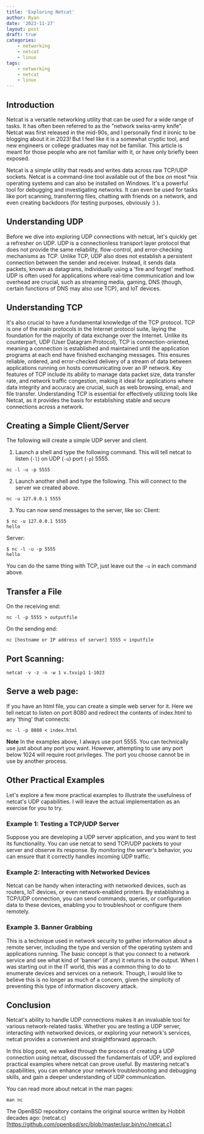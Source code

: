 ```yaml
---
title: 'Exploring Netcat'
author: Ryan
date: '2023-11-27'
layout: post
draft: true
categories:
    - networking
    - netcat
    - linux
tags:
    - networking
    - netcat
    - linux
---
```


## Introduction
Netcat is a versatile networking utility that can be used for a wide range of tasks. It has often been referred to as the "network swiss-army knife". Netcat was first released in the mid-90s, and I personally find it ironic to be blogging about it in 2023! But I feel like it is a somewhat cryptic tool, and new engineers or college graduates may not be familiar. This article is meant for those people who are not familiar with it, or have only briefly been exposed. 

Netcat is a simple utility that reads and writes data across raw TCP/UDP sockets. Netcat is a command-line tool available out of the box on most *nix operating systems and can also be installed on Windows. It's a powerful tool for debugging and investigating networks. It can even be used for tasks like port scanning, transferring files, chatting with friends on a network, and even creating backdoors (for testing purposes, obviously :) ).

## Understanding UDP
Before we dive into exploring UDP connections with netcat, let's quickly get a refresher on UDP. UDP is a connectionless transport layer protocol that does not provide the same reliability, flow-control, and error-checking mechanisms as TCP. Unlike TCP, UDP also does not establish a persistent connection between the sender and receiver. Instead, it sends data packets, known as datagrams, individually using a 'fire and forget' method. UDP is often used for applications where real-time communication and low overhead are crucial, such as streaming media, gaming, DNS (though, certain functions of DNS may also use TCP), and IoT devices.

## Understanding TCP
It's also crucial to have a fundamental knowledge of the TCP protocol. TCP is one of the main protocols in the Internet protocol suite, laying the foundation for the majority of data exchange over the Internet. Unlike its counterpart, UDP (User Datagram Protocol), TCP is connection-oriented, meaning a connection is established and maintained until the application programs at each end have finished exchanging messages. This ensures reliable, ordered, and error-checked delivery of a stream of data between applications running on hosts communicating over an IP network. Key features of TCP include its ability to manage data packet size, data transfer rate, and network traffic congestion, making it ideal for applications where data integrity and accuracy are crucial, such as web browsing, email, and file transfer. Understanding TCP is essential for effectively utilizing tools like Netcat, as it provides the basis for establishing stable and secure connections across a network.

## Creating a Simple Client/Server
The following will create a simple UDP server and client.

1. Launch a shell and type the following command. This will tell netcat to listen (`-l`) on UDP (`-u`) port (`-p`) 5555.

```
nc -l -u -p 5555
```

2. Launch another shell and type the following. This will connect to the server we created above. 
```
nc -u 127.0.0.1 5555
```

3. You can now send messages to the server, like so:
Client:
```
$ nc -u 127.0.0.1 5555
hello
```

Server:
```
$ nc -l -u -p 5555
hello
```

You can do the same thing with TCP, just leave out the `-u` in each command above.

## Transfer a File

On the receiving end:
```
nc -l -p 5555 > outputfile
```

On the sending end:
```
nc [hostname or IP address of server] 5555 < inputfile
```

## Port Scanning:
```
netcat -v -z -n -w 1 v.txvip1 1-1023
```

## Serve a web page:
If you have an html file, you can create a simple web server for it. Here we tell netcat to listen on port 8080 and redirect the contents of index.html to any 'thing' that connects:
```
nc -l -p 8080 < index.html
```

**Note** In the examples above, I always use port 5555. You can technically use just about any port you want. However, attempting to use any port below 1024 will require root privileges. The port you choose cannot be in use by another process.

## Other Practical Examples
Let's explore a few more practical examples to illustrate the usefulness of netcat's UDP capabilities. I will leave the actual implementation as an exercise for you to try.

### Example 1: Testing a TCP/UDP Server
Suppose you are developing a UDP server application, and you want to test its functionality. You can use netcat to send TCP/UDP packets to your server and observe its response. By monitoring the server's behavior, you can ensure that it correctly handles incoming UDP traffic.

### Example 2: Interacting with Networked Devices
Netcat can be handy when interacting with networked devices, such as routers, IoT devices, or even network-enabled printers. By establishing a TCP/UDP connection, you can send commands, queries, or configuration data to these devices, enabling you to troubleshoot or configure them remotely.

### Example 3. Banner Grabbing
This is a technique used in network security to gather information about a remote server, including the type and version of the operating system and applications running. The basic concept is that you connect to a network service and see what kind of 'banner' (if any) it returns in the output. When I was starting out in the IT world, this was a common thing to do to enumerate devices and services on a network. Though, I would like to believe this is no longer as much of a concern, given the simplicity of preventing this type of information discovery attack.

## Conclusion
Netcat's ability to handle UDP connections makes it an invaluable tool for various network-related tasks. Whether you are testing a UDP server, interacting with networked devices, or exploring your network's services, netcat provides a convenient and straightforward approach.

In this blog post, we walked through the process of creating a UDP connection using netcat, discussed the fundamentals of UDP, and explored practical examples where netcat can prove useful. By mastering netcat's capabilities, you can enhance your network troubleshooting and debugging skills, and gain a deeper understanding of UDP communication.

You can read more about netcat in the man pages:
```
man nc
```

The OpenBSD repository contains the original source written by Hobbit decades ago:
(netcat.c)[https://github.com/openbsd/src/blob/master/usr.bin/nc/netcat.c]

